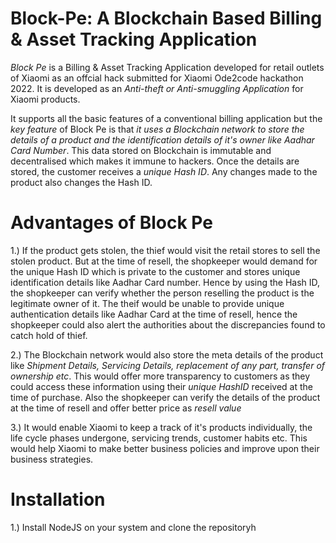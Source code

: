 # Block-Pe: A Blockchain Based Billing & Asset Tracking Application

_Block Pe_ is a Billing & Asset Tracking Application developed for retail outlets of Xiaomi as an offcial hack submitted for Xiaomi Ode2code hackathon 2022.
It is developed as an _Anti-theft or Anti-smuggling Application_ for Xiaomi products.


It supports all the basic features of a conventional billing application but the _key feature_ of Block Pe is that _it uses a Blockchain
network to store the details of a product and the identification details of it's owner like Aadhar Card Number_. This data stored on
Blockchain is immutable and decentralised which makes it immune to hackers. Once the details are stored, the customer receives a _unique Hash ID_.
Any changes made to the product also changes the Hash ID.

# Advantages of Block Pe

1.) If the product gets stolen, the thief would visit the retail stores to sell the stolen product. But at the time of resell, the shopkeeper
would demand for the unique Hash ID which is private to the customer and stores unique identification details like Aadhar Card number.
Hence by using the Hash ID, the shopkeeper can verify whether the person reselling the product is the legitimate owner of it. 
The theif would be unable to provide unique authentication details like Aadhar Card at the time of resell, hence the shopkeeper could also alert the authorities
about the discrepancies found to catch hold of thief.

2.) The Blockchain network would also store the meta details of the product like _Shipment Details, Servicing Details, replacement of any part,
transfer of ownership etc_. This would offer more transparency to customers as they could access these information using their _unique HashID_ received
at the time of purchase. Also the shopkeeper can verify the details of the product at the time of resell and offer better price as _resell value_

3.) It would enable Xiaomi to keep a track of it's products individually, the life cycle phases undergone, servicing trends, customer habits etc.
This would help Xiaomi to make better business policies and improve upon their business strategies.

# Installation

1.) Install NodeJS on your system and clone the repositoryh
